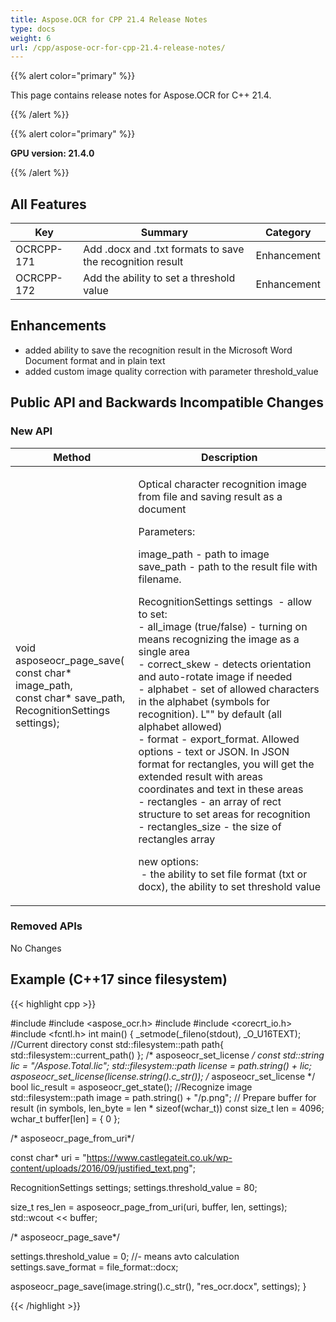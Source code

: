 ```yaml
---
title: Aspose.OCR for CPP 21.4 Release Notes
type: docs
weight: 6
url: /cpp/aspose-ocr-for-cpp-21.4-release-notes/
---
```


{{% alert color="primary" %}}

This page contains release notes for Aspose.OCR for C++ 21.4.

{{% /alert %}}

{{% alert color="primary" %}}

**GPU version: 21.4.0**

{{% /alert %}}

## All Features

|Key|Summary|Category|
|---|---|---|
|OCRCPP-171| Add .docx and .txt formats to save the recognition result|Enhancement|
|OCRCPP-172| Add the ability to set a threshold value|Enhancement|

## Enhancements

- added ability to save the recognition result in the Microsoft Word Document format and in plain text
- added custom image quality correction with parameter threshold_value


## Public API and Backwards Incompatible Changes

### New API

|Method|Description|
|---|---|
|void asposeocr_page_save(<br>const char* image_path,<br>const char* save_path,<br>RecognitionSettings settings);|<div><p>Optical character recognition image from file and saving result as a document&nbsp;</p><p>Parameters:</p><p>image_path - path to image<br>save_path - path to the result file with filename.</p><p>RecognitionSettings settings&nbsp; - allow to set:&nbsp;<br>- all_image (true/false) - turning on means recognizing the image as a single area<br>- correct_skew - detects orientation and auto-rotate image if needed<br>- alphabet - set of allowed characters in the alphabet (symbols for recognition).&nbsp;L"" by default (all alphabet allowed)<br>- format - export_format. Allowed options - text or JSON. In JSON format for rectangles, you will get the extended result with areas coordinates and text in these areas<br>- rectangles - an array of rect structure to set areas for recognition<br>- rectangles_size - the size of rectangles array</p><div class="wikimodel-emptyline"></div><p>new options:<br>&nbsp;- the ability to set file format (txt or docx), the ability to set threshold value</p></div>|

### Removed APIs

No Changes

## Example (C++17 since filesystem)

{{< highlight cpp >}}

#include <iostream>
#include <aspose_ocr.h>
#include <filesystem>
#include <corecrt_io.h>
#include <fcntl.h>
int main()
{
_setmode(_fileno(stdout), _O_U16TEXT);
//Current directory const
std::filesystem::path path{ std::filesystem::current_path() };
/* asposeocr_set_license */
const std::string lic = "/Aspose.Total.lic";
std::filesystem::path license = path.string() + lic;
asposeocr_set_license(license.string().c_str());
/* asposeocr_set_license */
bool lic_result = asposeocr_get_state();
//Recognize image
std::filesystem::path image = path.string() + "/p.png";
// Prepare buffer for result (in symbols, len_byte = len * sizeof(wchar_t))
const size_t len = 4096; 
wchar_t buffer[len] = { 0 };

 
/* asposeocr_page_from_uri*/

const char* uri = "https://www.castlegateit.co.uk/wp-content/uploads/2016/09/justified_text.png";

RecognitionSettings settings;
settings.threshold_value = 80;

size_t res_len = asposeocr_page_from_uri(uri, buffer, len, settings);
std::wcout << buffer;

/* asposeocr_page_save*/

settings.threshold_value = 0; //- means avto calculation
settings.save_format = file_format::docx;

asposeocr_page_save(image.string().c_str(), "res_ocr.docx", settings);
}

{{< /highlight >}}
